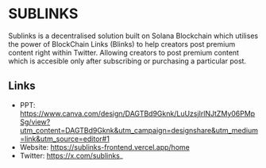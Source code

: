 # SUBLINKS

Sublinks is a decentralised solution built on Solana Blockchain which utilises the power of BlockChain Links (Blinks) to help creators post premium content right within Twitter. Allowing creators to post premium content which is accesible only after subscribing or purchasing a particular post.


## Links
- PPT: https://www.canva.com/design/DAGTBd9Gknk/LuUzsjIrlNJtZMy06PMpSg/view?utm_content=DAGTBd9Gknk&utm_campaign=designshare&utm_medium=link&utm_source=editor#1
- Website: https://sublinks-frontend.vercel.app/home
- Twitter: https://x.com/sublinks_
